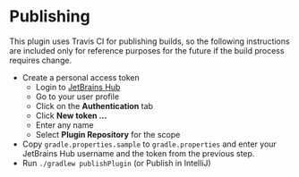 # Publishing

This plugin uses Travis CI for publishing builds, so the following instructions are included only for reference purposes for the future if the build process requires change.

* Create a personal access token
  * Login to [JetBrains Hub](https://hub.jetbrains.com)
  * Go to your user profile
  * Click on the **Authentication** tab
  * Click **New token ...**
  * Enter any name
  * Select **Plugin Repository** for the scope
* Copy `gradle.properties.sample` to `gradle.properties` and enter your JetBrains Hub username and the token from the previous step.
* Run `./gradlew publishPlugin` \(or Publish in IntelliJ\)

